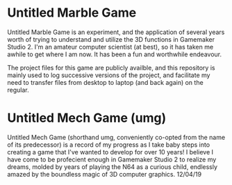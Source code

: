 # Untitled Marble Game

Untitled Marble Game is an experiment, and the application of several years worth of trying to understand and utilize the 3D functions in Gamemaker Studio 2.
I'm an amateur computer scientist (at best), so it has taken me awhile to get where I am now.
It has been a fun and worthwhile endeavour.

The project files for this game are publicly availble, and this repository is mainly used to log successive versions of the project, and facilitate my need to transfer files from desktop to laptop (and back again) on the regular.

# Untitled Mech Game (umg)

Untitled Mech Game (shorthand umg, conveniently co-opted from the name of its predecessor) is a record of my progress as I take baby steps into creating a game that I've wanted to develop for over 10 years!
I believe I have come to be profecient enough in Gamemaker Studio 2 to realize my dreams, molded by years of playing the N64 as a curious child, endlessly amazed by the boundless magic of 3D computer graphics.
12/04/19
